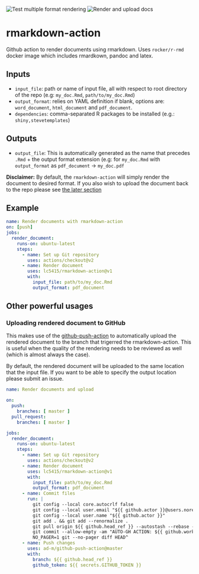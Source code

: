 ![Test multiple format rendering](https://github.com/lc5415/rmarkdown-action/workflows/Test%20multiple%20format%20rendering/badge.svg)
![Render and upload docs](https://github.com/lc5415/rmarkdown-action/workflows/Render%20and%20upload%20docs/badge.svg)
# rmarkdown-action

Github action to render documents using rmarkdown. Uses `rocker/r-rmd` docker image which includes rmardkown, pandoc and latex.

## Inputs

* `input_file`: path or name of input file, all with respect to root directory of the repo (e.g: `my_doc.Rmd`, `path/to/my_doc.Rmd`)
* `output_format`: relies on YAML definition if blank, options are: `word_document`, `html_document` and `pdf_document`.
* `dependencies`: comma-separated R packages to be installed (e.g.: `shiny,stevetemplates`)

## Outputs 

* `output_file`: This is automatically generated as the name that precedes `.Rmd` + the output format extension (e.g: for `my_doc.Rmd` with `output_format` as `pdf_document` -> `my_doc.pdf`

__Disclaimer:__ By default, the `rmarkdown-action` will simply render the document to desired format. If you also wish to upload the document back to the repo please see [the later section](#uploading-rendered-document-to-github)

## Example

```yaml
name: Render documents with rmarkdown-action
on: [push]
jobs:
  render_document:
    runs-on: ubuntu-latest
    steps:
      - name: Set up Git repository
        uses: actions/checkout@v2
      - name: Render document
        uses: lc5415/rmarkdown-action@v1
        with:
          input_file: path/to/my_doc.Rmd
          output_format: pdf_document
```

## Other powerful usages

### Uploading rendered document to GitHub

This makes use of the [github-push-action](https://github.com/ad-m/github-push-action) to automatically upload the rendered document to the branch that trigerred the rmarkdown-action. This is useful when the quality of the rendering needs to be reviewed as well (which is almost always the case).

By default, the rendered document will be uploaded to the same location that the input file. If you want to be able to specify the output location please submit an issue.

```yaml
name: Render documents and upload

on:
  push:
    branches: [ master ]
  pull_request:
    branches: [ master ]

jobs:
  render_document:
    runs-on: ubuntu-latest
    steps:
      - name: Set up Git repository
        uses: actions/checkout@v2
      - name: Render document
        uses: lc5415/rmarkdown-action@v1
        with:
          input_file: path/to/my_doc.Rmd
          output_format: pdf_document
      - name: Commit files
        run: |
          git config --local core.autocrlf false
          git config --local user.email "${{ github.actor }}@users.noreply.github.com"
          git config --local user.name "${{ github.actor }}"
          git add . && git add --renormalize .
          git pull origin ${{ github.head_ref }} --autostash --rebase -X ours
          git commit --allow-empty -am "AUTO-GH ACTION: ${{ github.workflow }}"
          NO_PAGER=1 git --no-pager diff HEAD^
      - name: Push changes
        uses: ad-m/github-push-action@master
        with:
          branch: ${{ github.head_ref }}
          github_token: ${{ secrets.GITHUB_TOKEN }}
```
